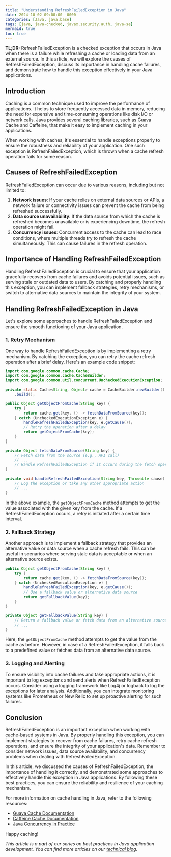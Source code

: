 ```yaml
---
title: "Understanding RefreshFailedException in Java"
date: 2024-10-02 09:00:00 -0000
categories: [Java, java.base]
tags: [java, java-checked, javax.security.auth, java-se]
mermaid: true
toc: true
---
```



**TL;DR:** RefreshFailedException is a checked exception that occurs in Java when there is a failure while refreshing a cache or loading data from an external source. In this article, we will explore the causes of RefreshFailedException, discuss its importance in handling cache failures, and demonstrate how to handle this exception effectively in your Java applications.

## Introduction

Caching is a common technique used to improve the performance of applications. It helps to store frequently accessed data in memory, reducing the need for expensive and time-consuming operations like disk I/O or network calls. Java provides several caching libraries, such as Guava Cache and Caffeine, that make it easy to implement caching in your applications.

When working with caches, it's essential to handle exceptions properly to ensure the robustness and reliability of your application. One such exception is RefreshFailedException, which is thrown when a cache refresh operation fails for some reason.

## Causes of RefreshFailedException

RefreshFailedException can occur due to various reasons, including but not limited to:

1. **Network issues**: If your cache relies on external data sources or APIs, a network failure or connectivity issues can prevent the cache from being refreshed successfully.
2. **Data source unavailability**: If the data source from which the cache is refreshed becomes unavailable or is experiencing downtime, the refresh operation might fail.
3. **Concurrency issues**: Concurrent access to the cache can lead to race conditions, where multiple threads try to refresh the cache simultaneously. This can cause failures in the refresh operation.

## Importance of Handling RefreshFailedException

Handling RefreshFailedException is crucial to ensure that your application gracefully recovers from cache failures and avoids potential issues, such as serving stale or outdated data to users. By catching and properly handling this exception, you can implement fallback strategies, retry mechanisms, or switch to alternative data sources to maintain the integrity of your system.

## Handling RefreshFailedException in Java

Let's explore some approaches to handle RefreshFailedException and ensure the smooth functioning of your Java application.

### 1. Retry Mechanism

One way to handle RefreshFailedException is by implementing a retry mechanism. By catching the exception, you can retry the cache refresh operation after a brief delay. Here's an example code snippet:

```java
import com.google.common.cache.Cache;
import com.google.common.cache.CacheBuilder;
import com.google.common.util.concurrent.UncheckedExecutionException;

private static Cache<String, Object> cache = CacheBuilder.newBuilder()
    .build();

public Object getObjectFromCache(String key) {
    try {
        return cache.get(key, () -> fetchDataFromSource(key));
    } catch (UncheckedExecutionException e) {
        handleRefreshFailedException(key, e.getCause());
        // Retry the operation after a delay
        return getObjectFromCache(key);
    }
}

private Object fetchDataFromSource(String key) {
    // Fetch data from the source (e.g., API call)
    // ...
    // Handle RefreshFailedException if it occurs during the fetch operation
}

private void handleRefreshFailedException(String key, Throwable cause) {
    // Log the exception or take any other appropriate action
    // ...
}
```

In the above example, the `getObjectFromCache` method attempts to get the value associated with the given key from the cache. If a RefreshFailedException occurs, a retry is initiated after a certain time interval.

### 2. Fallback Strategy

Another approach is to implement a fallback strategy that provides an alternative value or data source when a cache refresh fails. This can be useful in scenarios where serving stale data is acceptable or when an alternative source exists.

```java
public Object getObjectFromCache(String key) {
    try {
        return cache.get(key, () -> fetchDataFromSource(key));
    } catch (UncheckedExecutionException e) {
        handleRefreshFailedException(key, e.getCause());
        // Use a fallback value or alternative data source
        return getFallbackValue(key);
    }
}

private Object getFallbackValue(String key) {
    // Return a fallback value or fetch data from an alternative source
    // ...
}
```

Here, the `getObjectFromCache` method attempts to get the value from the cache as before. However, in case of a RefreshFailedException, it falls back to a predefined value or fetches data from an alternative data source.

### 3. Logging and Alerting

To ensure visibility into cache failures and take appropriate actions, it is important to log exceptions and send alerts when RefreshFailedException occurs. Consider using a logging framework like Log4j or logback to log the exceptions for later analysis. Additionally, you can integrate monitoring systems like Prometheus or New Relic to set up proactive alerting for such failures.

## Conclusion

RefreshFailedException is an important exception when working with cache-based systems in Java. By properly handling this exception, you can implement strategies to recover from cache failures, retry cache refresh operations, and ensure the integrity of your application's data. Remember to consider network issues, data source availability, and concurrency problems when dealing with RefreshFailedException.

In this article, we discussed the causes of RefreshFailedException, the importance of handling it correctly, and demonstrated some approaches to effectively handle this exception in Java applications. By following these best practices, you can ensure the reliability and resilience of your caching mechanism.

For more information on cache handling in Java, refer to the following resources:

- [Guava Cache Documentation](https://github.com/google/guava/wiki/CachesExplained)
- [Caffeine Cache Documentation](https://github.com/ben-manes/caffeine/wiki)
- [Java Concurrency in Practice](https://jcip.net/)

Happy caching!

_This article is a part of our series on best practices in Java application development. You can find more articles on our [technical blog](https://www.example.com/blog)._
